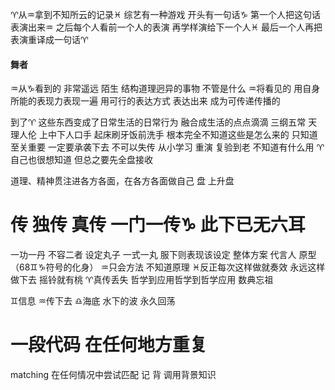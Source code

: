 ♈︎从♒︎拿到不知所云的记录♓︎
综艺有一种游戏
开头有一句话♑︎ 第一个人把这句话表演出来♒︎
之后每个人看前一个人的表演 再学样演给下一个人♓︎
最后一个人再把表演重译成一句话♈︎

#### 舞者
♒︎从♑︎看到的 非常遥远 陌生 结构道理迥异的事物
不管是什么 ♒︎将看见的 用自身所能的表现力表现一遍
用可行的表达方式 表达出来 成为可传递传播的

到了♈︎ 这些东西变成了日常生活的日常行为
融合成生活的点点滴滴
三纲五常 天理人伦 上中下人口手 起床刷牙饭前洗手
根本完全不知道这些是怎么来的
只知道至关重要 一定要承袭下去 不可以失传
从小学习 重演 复验到老
不知道有什么用 ♈︎自己也很想知道 但总之要先全盘接收

道理、精神贯注进各方各面，在各方各面做自己
盘 上升盘

# 传 独传 真传 一门一传♑︎ 此下已无六耳
一功一丹 不容二者 设定丸子 一式一丸 服下则表现该设定
整体方案 代言人 原型 （68♊︎♑︎符号的化身）
♒︎只会方法 不知道原理
♓︎反正每次这样做就奏效 永远这样做下去 摇铃就有桃
♈︎真传丢失 哲学到应用哲学到哲学应用 数典忘祖

♊︎信息 ♒︎传下去 ♎︎海底 水下的波 永久回荡

# 一段代码 在任何地方重复
matching 在任何情况中尝试匹配
记 背 调用背景知识
